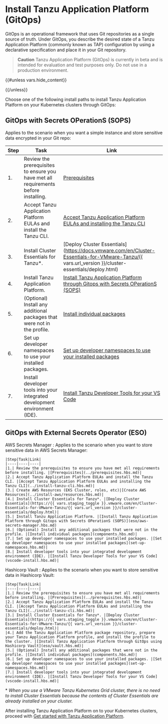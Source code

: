 # Install Tanzu Application Platform (GitOps)

GitOps is an operational framework that uses Git repositories as a single source of truth.
Under GitOps, you describe the desired state of a Tanzu Application Platform (commonly known as TAP) 
configuration by using a declarative specification and place it in your Git repository.

>**Caution** Tanzu Application Platform (GitOps) is currently in beta and is intended for evaluation and test purposes only. Do not use in a production environment.

{{#unless vars.hide_content}}
<!-- TODO: this release is ready for production use in a specific set of conditions, review these conditions to see if your situation qualifies
  - general GitOps benefits/wants
  - if you want a simple instance and can store sensitive data encrypted ni your git repo ==> #SOPS
  - if you need to store secrest in external store blah blah... => #ESO

-->
{{/unless}}

Choose one of the following install paths to install Tanzu Application Platform on your Kubernetes clusters through GitOps:

## <a id='sops'></a>GitOps with Secrets OPerationS (SOPS)

  Applies to the scenario when you want a simple instance and store sensitive data encrypted in your Git repo:

  |Step|Task|Link|
  |----|----|----|
  |1.| Review the prerequisites to ensure you have met all requirements before installing. |[Prerequisites](../prerequisites.hbs.md)|
  |2.| Accept Tanzu Application Platform EULAs and install the Tanzu CLI. |[Accept Tanzu Application Platform EULAs and installing the Tanzu CLI](../install-tanzu-cli.hbs.md)|
  |3.| Install Cluster Essentials for Tanzu*. |[Deploy Cluster Essentials](https://docs.vmware.com/en/Cluster-Essentials-for-VMware-Tanzu/{{ vars.url_version }}/cluster-essentials/deploy.html)|
  |4.| Install Tanzu Application Platform. |[Install Tanzu Application Platform through Gitops with Secrets OPerationS (SOPS)](sops.hbs.md)
  |5.| (Optional) Install any additional packages that were not in the profile. |[Install individual packages](components.hbs.md)|
  |6.| Set up developer namespaces to use your installed packages. |[Set up developer namespaces to use your installed packages](set-up-namespaces.hbs.md)|
  |7.| Install developer tools into your integrated development environment (IDE). |[Install Tanzu Developer Tools for your VS Code](vscode-install.hbs.md)|

## <a id='eso'></a>GitOps with External Secrets Operator (ESO)

AWS Secrets Manager
: Applies to the scenario when you want to store sensitive data in AWS Secrets Manager:

    |Step|Task|Link|
    |----|----|----|
    |1.| Review the prerequisites to ensure you have met all requirements before installing. |[Prerequisites](../prerequisites.hbs.md)|
    |2.| Accept Tanzu Application Platform EULAs and install the Tanzu CLI. |[Accept Tanzu Application Platform EULAs and installing the Tanzu CLI](../install-tanzu-cli.hbs.md)|
    |3.| Create AWS Resources (EKS Cluster, roles, etc)|[Create AWS Resources](../install-aws/resources.hbs.md)|
    |4.| Install Cluster Essentials for Tanzu*. |[Deploy Cluster Essentials](https://{{ vars.staging_toggle }}.vmware.com/en/Cluster-Essentials-for-VMware-Tanzu/{{ vars.url_version }}/cluster-essentials/deploy.html)|
    |5.| Install Tanzu Application Platform. |[Install Tanzu Application Platform through Gitops with Secrets OPerationS (SOPS)](eso/aws-secrets-manager.hbs.md)
    |6.| (Optional) Install any additional packages that were not in the profile. |[Install individual packages](components.hbs.md)|
    |7.| Set up developer namespaces to use your installed packages. |[Set up developer namespaces to use your installed packages](set-up-namespaces.hbs.md)|
    |8.| Install developer tools into your integrated development environment (IDE). |[Install Tanzu Developer Tools for your VS Code](vscode-install.hbs.md)|

Hashicorp Vault
: Applies to the scenario when you want to store sensitive data in Hashicorp Vault:

    |Step|Task|Link|
    |----|----|----|
    |1.| Review the prerequisites to ensure you have met all requirements before installing. |[Prerequisites](../prerequisites.hbs.md)|
    |2.| Accept Tanzu Application Platform EULAs and install the Tanzu CLI. |[Accept Tanzu Application Platform EULAs and installing the Tanzu CLI](../install-tanzu-cli.hbs.md)|
    |3.| Install Cluster Essentials for Tanzu*. |[Deploy Cluster Essentials](https://{{ vars.staging_toggle }}.vmware.com/en/Cluster-Essentials-for-VMware-Tanzu/{{ vars.url_version }}/cluster-essentials/deploy.html)|
    |4.| Add the Tanzu Application Platform package repository, prepare your Tanzu Application Platform profile, and install the profile to the cluster. |[Install Tanzu Application Platform through GitOps using Hashicorp Vault](eso/vault.hbs.md)|
    |5.| (Optional) Install any additional packages that were not in the profile. |[Install individual packages](components.hbs.md)|
    |6.| Set up developer namespaces to use your installed packages. |[Set up developer namespaces to use your installed packages](set-up-namespaces.hbs.md)|
    |7.| Install developer tools into your integrated development environment (IDE). |[Install Tanzu Developer Tools for your VS Code](vscode-install.hbs.md)|

\* _When you use a VMware Tanzu Kubernetes Grid cluster, there is no need to install Cluster Essentials because the contents of Cluster Essentials are already installed on your cluster._

After installing Tanzu Application Platform on to your Kubernetes clusters, proceed with [Get started with Tanzu Application Platform](../getting-started.hbs.md).
